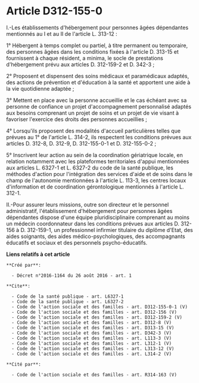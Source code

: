 # Article D312-155-0

I.-Les établissements d'hébergement pour personnes âgées dépendantes mentionnés au I et au II de l'article L. 313-12 : 

1° Hébergent à temps complet ou partiel, à titre permanent ou temporaire, des personnes âgées dans les conditions fixées à
l'article D. 313-15 et fournissent à chaque résident, a minima, le socle de prestations d'hébergement prévu aux articles D.
312-159-2 et D. 342-3 ; 

2° Proposent et dispensent des soins médicaux et paramédicaux adaptés, des actions de prévention et d'éducation à la santé et
apportent une aide à la vie quotidienne adaptée ; 

3° Mettent en place avec la personne accueillie et le cas échéant avec sa personne de confiance un projet d'accompagnement
personnalisé adaptés aux besoins comprenant un projet de soins et un projet de vie visant à favoriser l'exercice des droits
des personnes accueillies ; 

4° Lorsqu'ils proposent des modalités d'accueil particulières telles que prévues au 1° de l'article L. 314-2, ils respectent
les conditions prévues aux articles D. 312-8, D. 312-9, D. 312-155-0-1 et D. 312-155-0-2 ; 

5° Inscrivent leur action au sein de la coordination gériatrique locale, en relation notamment avec les plateformes
territoriales d'appui mentionnées aux articles L. 6327-1 et L. 6327-2 du code de la santé publique, les méthodes d'action
pour l'intégration des services d'aide et de soins dans le champ de l'autonomie mentionnées à l'article L. 113-3, les centres
locaux d'information et de coordination gérontologique mentionnés à l'article L. 312-1. 

II.-Pour assurer leurs missions, outre son directeur et le personnel administratif, l'établissement d'hébergement pour
personnes âgées dépendantes dispose d'une équipe pluridisciplinaire comprenant au moins un médecin coordonnateur dans les
conditions prévues aux articles D. 312-156 à D. 312-159-1, un professionnel infirmier titulaire du diplôme d'Etat, des aides
soignants, des aides médico-psychologiques, des accompagnants éducatifs et sociaux et des personnels psycho-éducatifs.

**Liens relatifs à cet article**

	**Créé par**:

	  - Décret n°2016-1164 du 26 août 2016 - art. 1

	**Cite**:

	  - Code de la santé publique - art. L6327-1
	  - Code de la santé publique - art. L6327-2
	  - Code de l'action sociale et des familles - art. D312-155-0-1 (V)
	  - Code de l'action sociale et des familles - art. D312-156 (V)
	  - Code de l'action sociale et des familles - art. D312-159-2 (V)
	  - Code de l'action sociale et des familles - art. D312-8 (V)
	  - Code de l'action sociale et des familles - art. D313-15 (V)
	  - Code de l'action sociale et des familles - art. D342-3 (V)
	  - Code de l'action sociale et des familles - art. L113-3 (V)
	  - Code de l'action sociale et des familles - art. L312-1 (V)
	  - Code de l'action sociale et des familles - art. L313-12 (V)
	  - Code de l'action sociale et des familles - art. L314-2 (V)

	**Cité par**:

	  - Code de l'action sociale et des familles - art. R314-163 (V)
